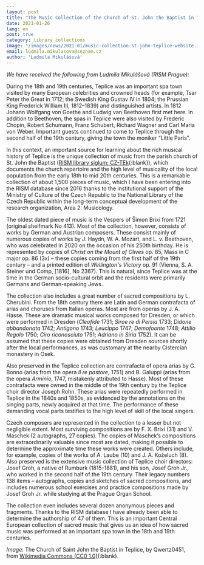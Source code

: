 ```yaml
---
layout: post
title: "The Music Collection of the Church of St. John the Baptist in Teplice, Czech Republic"
date: 2021-01-26
lang: en
post: true
category: library_collections
image: "/images/news/2021-01/music-collection-st-john-teplice-website.JPG"
email: ludmila.mikulasova@seznam.cz
author: 'Ludmila Mikulášová'
---
```


_We have received the following from Ludmila Mikulášová (RISM Prague):_

During the 18th and 19th centuries, Teplice was an important spa town visited by many European celebrities and crowned heads (for example, Tsar Peter the Great in 1712; the Swedish King Gustav IV in 1804; the Prussian King Frederick William III, 1812–1839) and distinguished artists. In 1812 Johann Wolfgang von Goethe and Ludwig van Beethoven first met here. In addition to Beethoven, the spas in Teplice were also visited by Frederic Chopin, Robert Schumann, Franz Schubert, Richard Wagner and Carl Maria von Weber. Important guests continued to come to Teplice through the second half of the 19th century, giving the town the moniker “Little Paris”.  

In this context, an important source for learning about the rich musical history of Teplice is the unique collection of music from the parish church of St. John the Baptist ([RISM library siglum: CZ-TEk](https://opac.rism.info/search?View=rism&siglum=CZ-TEk){:blank}), which documents the church repertoire and the high level of musicality of the local population from the early 18th to mid 20th centuries. This is a remarkable collection of about 1,500 pieces of music, which I have been entering into the RISM database since 2016 thanks to the institutional support of the Ministry of Culture of the Czech Republic to the National Library of the Czech Republic within the long-term conceptual development of the research organization, Area 2: Musicology.  

The oldest dated piece of music is the Vespers of Šimon Brixi from 1721 (original shelfmark No 413). Most of the collection, however, consists of works by German and Austrian composers. These consist mainly of numerous copies of works by J. Haydn, W. A. Mozart, and L. v. Beethoven, who was celebrated in 2020 on the occasion of his 250th birthday. He is represented by copies of _Christ on the Mount of Olives_ op. 85, Mass in C major op. 86 (3x) – these copies coming from the first half of the 19th century – and a printed edition of _Wellington's Victory_ op. 91 (Vienna, S. A. Steiner und Comp, [1816], No 2367). This is natural, since Teplice was at the time in the German socio-cultural orbit and the residents were primarily Germans and German-speaking Jews.  

The collection also includes a great number of sacred compositions by L. Cherubini. From the 18th century there are Latin and German contrafacta of arias and choruses from Italian operas. Most are from operas by J. A. Hasse. These are dramatic musical works composed for Dresden, or which were performed in Dresden (_Cleofide_ 1731; _Siroe re di Persia_ 1733; _Didone abbandonata_ 1742; _Antigono_ 1743; _Leucippo_ 1747; _Demofoonte_ 1748; _Attilio Regolo_ 1750; _Ciro riconosciuto_ 1751; _Adriano in Siria_ 1752). It can be assumed that these copies were obtained from Dresden sources shortly after the local performances, as was customary at the nearby Cistercian monastery in Osek. 

Also preserved in the Teplice collection are contrafacta of opera arias by G. Bonno (arias from the opera _Il re pastore_, 1751) and B. Galuppi (arias from the opera _Arminio_, 1747, mistakenly attributed to Hasse). Most of these contrafacta were owned in the middle of the 19th century by the Teplice choir director Joseph Rohn. These arias were repeatedly performed in Teplice in the 1840s and 1850s, as evidenced by the annotations on the singing parts, newly acquired at that time. The performance of these demanding vocal parts testifies to the high level of skill of the local singers. 

Czech composers are represented in the collection to a lesser but not negligible extent. Most surviving compositions are by F. X. Brixi (31) and V. Maschek (2 autographs, 27 copies). The copies of Maschek’s compositions are extraordinarily valuable since most are dated, making it possible to determine the approximate time these works were created. Others include, for example, copies of the works of A. Laube (10) and J. A. Koželuch (8).  Also preserved is the extensive music collection of Teplice choir directors: Josef Groh, a native of Rumburk (1815-1881), and his son, Josef Groh Jr., who worked in the second half of the 19th century. Their legacy numbers 138 items – autographs, copies and sketches of sacred compositions, and includes numerous school exercises and practice compositions made by Josef Groh Jr. while studying at the Prague Organ School. 

The collection even includes several dozen anonymous pieces and fragments. Thanks to the RISM database I have already been able to determine the authorship of 47 of them. This is an important Central European collection of sacred music that gives us an idea of how sacred music was performed at an important spa town in the 18th and 19th centuries.
								           

_Image_: The Church of Saint John the Baptist in Teplice, by Qwertz0451, from [Wikimedia Commons (CC0 1.0)](https://commons.wikimedia.org/wiki/File:(TTO)_Kostel_sv._Jana_K%C5%99titele_(Teplice)_1.JPG){:blank}.

